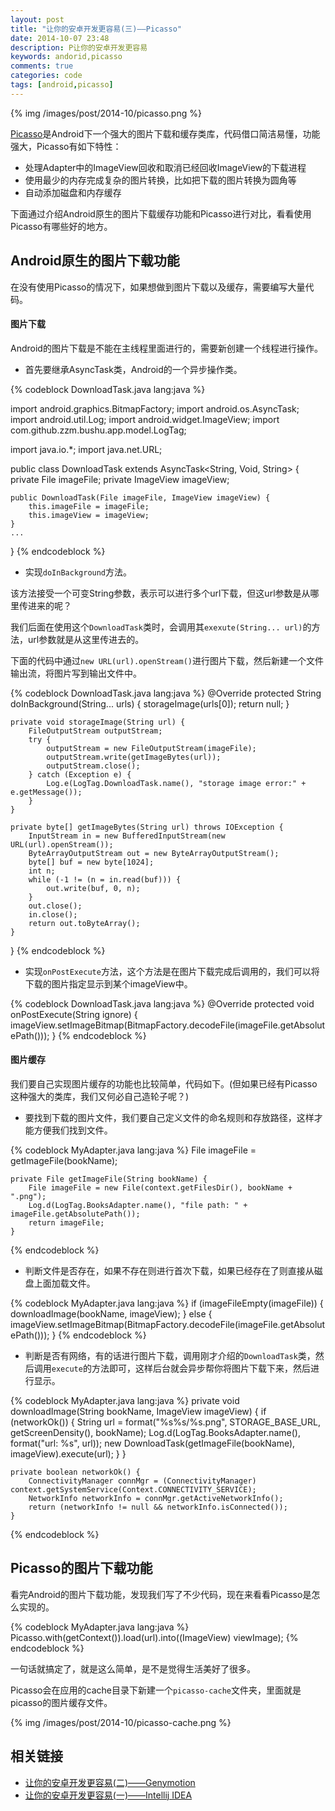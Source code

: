 ```yaml
---
layout: post
title: "让你的安卓开发更容易(三)——Picasso"
date: 2014-10-07 23:48
description: P让你的安卓开发更容易
keywords: andorid,picasso
comments: true
categories: code
tags: [android,picasso]
---
```

 
{% img /images/post/2014-10/picasso.png %}  
  
[Picasso][picasso]是Android下一个强大的图片下载和缓存类库，代码借口简洁易懂，功能强大，Picasso有如下特性：  
  
* 处理Adapter中的ImageView回收和取消已经回收ImageView的下载进程
* 使用最少的内存完成复杂的图片转换，比如把下载的图片转换为圆角等
* 自动添加磁盘和内存缓存
  
下面通过介绍Android原生的图片下载缓存功能和Picasso进行对比，看看使用Picasso有哪些好的地方。  
  
<!--more-->
## Android原生的图片下载功能
在没有使用Picasso的情况下，如果想做到图片下载以及缓存，需要编写大量代码。  
  
#### 图片下载
Android的图片下载是不能在主线程里面进行的，需要新创建一个线程进行操作。  

* 首先要继承AsyncTask类，Android的一个异步操作类。  

{% codeblock DownloadTask.java lang:java %}

import android.graphics.BitmapFactory;
import android.os.AsyncTask;
import android.util.Log;
import android.widget.ImageView;
import com.github.zzm.bushu.app.model.LogTag;

import java.io.*;
import java.net.URL;

public class DownloadTask extends AsyncTask<String, Void, String> {
	private File imageFile;
    private ImageView imageView;

    public DownloadTask(File imageFile, ImageView imageView) {
        this.imageFile = imageFile;
        this.imageView = imageView;
    }
	...
}
{% endcodeblock %}   
  
* 实现`doInBackground`方法。  
  
该方法接受一个可变String参数，表示可以进行多个url下载，但这url参数是从哪里传进来的呢？  
  
我们后面在使用这个`DownloadTask`类时，会调用其`exexute(String... url)`的方法，url参数就是从这里传进去的。  
  
下面的代码中通过`new URL(url).openStream()`进行图片下载，然后新建一个文件输出流，将图片写到输出文件中。  
  
{% codeblock DownloadTask.java lang:java %}
    @Override
    protected String doInBackground(String... urls) {
        storageImage(urls[0]);
        return null;
    }

    private void storageImage(String url) {
        FileOutputStream outputStream;
        try {
            outputStream = new FileOutputStream(imageFile);
            outputStream.write(getImageBytes(url));
            outputStream.close();
        } catch (Exception e) {
            Log.e(LogTag.DownloadTask.name(), "storage image error:" + e.getMessage());
        }
    }

    private byte[] getImageBytes(String url) throws IOException {
        InputStream in = new BufferedInputStream(new URL(url).openStream());
        ByteArrayOutputStream out = new ByteArrayOutputStream();
        byte[] buf = new byte[1024];
        int n;
        while (-1 != (n = in.read(buf))) {
            out.write(buf, 0, n);
        }
        out.close();
        in.close();
        return out.toByteArray();
    }
}
{% endcodeblock %}   
    
* 实现`onPostExecute`方法，这个方法是在图片下载完成后调用的，我们可以将下载的图片指定显示到某个imageView中。  
  
{% codeblock DownloadTask.java lang:java %}
    @Override
    protected void onPostExecute(String ignore) {
        imageView.setImageBitmap(BitmapFactory.decodeFile(imageFile.getAbsolutePath()));
    }
{% endcodeblock %}   
  
#### 图片缓存
我们要自己实现图片缓存的功能也比较简单，代码如下。(但如果已经有Picasso这种强大的类库，我们又何必自己造轮子呢？)  
  
* 要找到下载的图片文件，我们要自己定义文件的命名规则和存放路径，这样才能方便我们找到文件。  
  
{% codeblock MyAdapter.java lang:java %}
    File imageFile = getImageFile(bookName);

    private File getImageFile(String bookName) {
        File imageFile = new File(context.getFilesDir(), bookName + ".png");
        Log.d(LogTag.BooksAdapter.name(), "file path: " + imageFile.getAbsolutePath());
        return imageFile;
    }
{% endcodeblock %}   
  
* 判断文件是否存在，如果不存在则进行首次下载，如果已经存在了则直接从磁盘上面加载文件。  
  
{% codeblock MyAdapter.java lang:java %}
    if (imageFileEmpty(imageFile)) {
            downloadImage(bookName, imageView);
        } else {
            imageView.setImageBitmap(BitmapFactory.decodeFile(imageFile.getAbsolutePath()));
        }
{% endcodeblock %}   
  
* 判断是否有网络，有的话进行图片下载，调用刚才介绍的`DownloadTask`类，然后调用`execute`的方法即可，这样后台就会异步帮你将图片下载下来，然后进行显示。  
  
{% codeblock MyAdapter.java lang:java %}
    private void downloadImage(String bookName, ImageView imageView) {
        if (networkOk()) {
            String url = format("%s%s/%s.png", STORAGE_BASE_URL, getScreenDensity(), bookName);
            Log.d(LogTag.BooksAdapter.name(), format("url: %s", url));
            new DownloadTask(getImageFile(bookName), imageView).execute(url);
        }
    }

    private boolean networkOk() {
        ConnectivityManager connMgr = (ConnectivityManager) context.getSystemService(Context.CONNECTIVITY_SERVICE);
        NetworkInfo networkInfo = connMgr.getActiveNetworkInfo();
        return (networkInfo != null && networkInfo.isConnected());
    }
{% endcodeblock %}   
  
## Picasso的图片下载功能
看完Android的图片下载功能，发现我们写了不少代码，现在来看看Picasso是怎么实现的。  
  
{% codeblock MyAdapter.java lang:java %}
	Picasso.with(getContext()).load(url).into((ImageView) viewImage);
{% endcodeblock %}   
  
一句话就搞定了，就是这么简单，是不是觉得生活美好了很多。  

Picasso会在应用的cache目录下新建一个`picasso-cache`文件夹，里面就是picasso的图片缓存文件。  
 
{% img /images/post/2014-10/picasso-cache.png %}  
  
## 相关链接

* [让你的安卓开发更容易(二)——Genymotion][part2]  
* [让你的安卓开发更容易(一)——Intellij IDEA][part1]  


[picasso]: http://square.github.io/picasso/
[part2]: http://zhaozhiming.github.io/blog/2014/08/31/make-your-android-dev-life-easy-part-2/
[part1]: http://zhaozhiming.github.io/blog/2014/08/31/make-your-android-dev-life-easy-part-1/